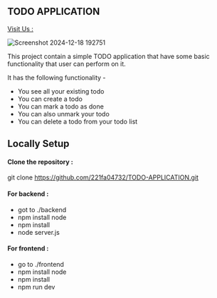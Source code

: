 ## TODO APPLICATION

[Visit Us : ](todoapplication.tech)

![Screenshot 2024-12-18 192751](https://github.com/user-attachments/assets/18f7f29c-cae7-4c4a-a31a-72f0924ba50a)

This project contain a simple TODO application that have some basic functionality that user can perform on it.

It has the following functionality -

- You see all your existing todo
- You can create a todo
- You can mark a todo as done
- You can also unmark your todo
- You can delete a todo from your todo list

## Locally Setup

#### Clone the repository :

git clone https://github.com/221fa04732/TODO-APPLICATION.git

#### For backend :

- got to ./backend
- npm install node
- npm install
- node server.js

#### For frontend :

- go to ./frontend
- npm install node
- npm install
- npm run dev
